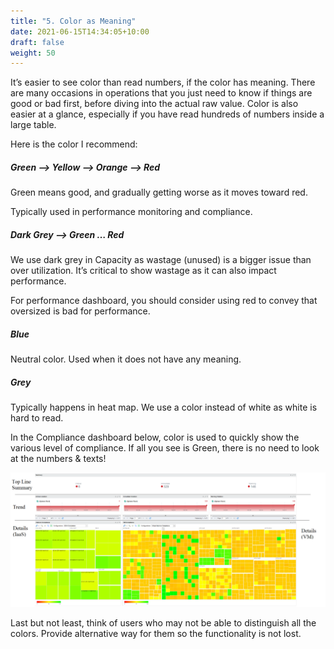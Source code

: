```yaml
---
title: "5. Color as Meaning"
date: 2021-06-15T14:34:05+10:00
draft: false
weight: 50
---
```


It’s easier to see color than read numbers, if the color has meaning. There are many occasions in operations that you just need to know if things are good or bad first, before diving into the actual raw value. Color is also easier at a glance, especially if you have read hundreds of numbers inside a large table.

Here is the color I recommend:

##### Green –> Yellow –> Orange –> Red
Green means good, and gradually getting worse as it moves toward red.

Typically used in performance monitoring and compliance.

##### Dark Grey –> Green … Red
We use dark grey in Capacity as wastage (unused) is a bigger issue than over utilization. It’s critical to show wastage as it can also impact performance.

For performance dashboard, you should consider using red to convey that oversized is bad for performance.

##### Blue
Neutral color. Used when it does not have any meaning.

##### Grey
Typically happens in heat map. We use a color instead of white as white is hard to read.

In the Compliance dashboard below, color is used to quickly show the various level of compliance. If all you see is Green, there is no need to look at the numbers & texts!

![](3.1.5-fig-1.png)

Last but not least, think of users who may not be able to distinguish all the colors. Provide alternative way for them so the functionality is not lost.